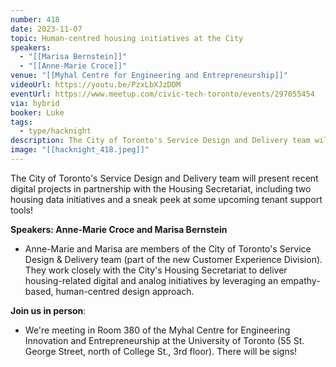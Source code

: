 ```yaml
---
number: 418
date: 2023-11-07
topic: Human-centred housing initiatives at the City
speakers:
  - "[[Marisa Bernstein]]"
  - "[[Anne-Marie Croce]]"
venue: "[[Myhal Centre for Engineering and Entrepreneurship]]"
videoUrl: https://youtu.be/PzxLbXJzDDM
eventUrl: https://www.meetup.com/civic-tech-toronto/events/297055454
via: hybrid
booker: Luke
tags:
  - type/hacknight
description: The City of Toronto's Service Design and Delivery team will present recent digital projects in partnership with the Housing Secretariat, including two housing data initiatives and a sneak peek at some upcoming tenant support tools!
image: "[[hacknight_418.jpeg]]"
---
```


The City of Toronto's Service Design and Delivery team will present recent digital projects in partnership with the Housing Secretariat, including two housing data initiatives and a sneak peek at some upcoming tenant support tools!

**Speakers: Anne-Marie Croce and Marisa Bernstein**

* Anne-Marie and Marisa are members of the City of Toronto's Service Design & Delivery team (part of the new Customer Experience Division). They work closely with the City's Housing Secretariat to deliver housing-related digital and analog initiatives by leveraging an empathy-based, human-centred design approach.

**Join us in person**:

* We're meeting in Room 380 of the Myhal Centre for Engineering Innovation and Entrepreneurship at the University of Toronto (55 St. George Street, north of College St., 3rd floor). There will be signs!

